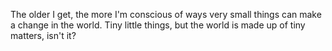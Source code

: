 The older I get, the more I'm conscious of ways very small things can make a change in the world. Tiny little things, but the world is made up of tiny matters, isn't it?
